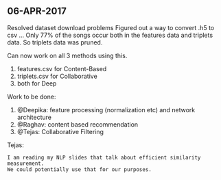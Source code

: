 **06-APR-2017**
--
Resolved dataset download problems
Figured out a way to convert .h5 to csv ...
Only 77% of the songs occur both in the features data and triplets data.
So triplets data was pruned.

Can now work on all 3 methods using this.
1. features.csv for Content-Based
2. triplets.csv for Collaborative
3. both for Deep

Work to be done:
1. @Deepika: feature processing (normalization etc) and network architecture
2. @Raghav: content based recommendation
3. @Tejas: Collaborative Filtering

Tejas: 
```
I am reading my NLP slides that talk about efficient similarity measurement.
We could potentially use that for our purposes.
```

